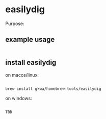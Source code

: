 # easilydig

Purpose:


## example usage

```bash


```

## install easilydig


on macos/linux:
```bash

brew install gkwa/homebrew-tools/easilydig

```


on windows:

```powershell

TBD

```
